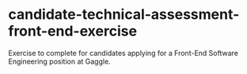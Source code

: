 # candidate-technical-assessment-front-end-exercise
Exercise to complete for candidates applying for a Front-End Software Engineering position at Gaggle.
